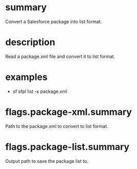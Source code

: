 # summary

Convert a Salesforce package into list format.

# description

Read a package.xml file and convert it to list format.

# examples

- sf sfpl list -x package.xml

# flags.package-xml.summary

Path to the package.xml to convert to list format.

# flags.package-list.summary

Output path to save the package list to.
